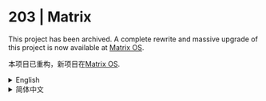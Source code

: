 # 203 | Matrix

This project has been archived. A complete rewrite and massive upgrade of this project is now available at [Matrix OS](https://github.com/203Electronics/MatrixOS).

本项目已重构，新项目在[Matrix OS](https://github.com/203Electronics/MatrixOS).
<details>
  <summary>English</summary>

## What is the Matrix?
Matrix is a grid controller that developed by 203 Electronics that specilized for lightshow.

## What set it appart from a Novation Launchpad?
Target audience is complete difference. While Launchpad are more focused in professional live music preformence, Matrix is more focused for players without prefessional knowledge. (But also has the capabilty for used professionally)

## What features does it included over a Launchpad?
1. Rotation can be modified natively
2. Customizable Palette
3. Wide brightness range
4. Dynamic Brightness
5. Customizable Device ID(0~255)
6. 24bit RGB support (16.8 Million colors)
7. Hidden touch bar
8. 2D GFX engine
9. Modular design
10. Ultra portable design
11. frequent OTA that brings more feature.
12. Doesn't require Ableton's Control surface
13. Support apps

## Plan for development
- [X] Basic Sysex Support
- [X] Customizable Palette
- [ ] Read Customized Palette with Sysex 0.8.5
- [ ] 2D GFX engine Sysex API 0.9.0 
- [ ] Sysex Write/Read Device Config
## How to change page in lightshow?
There's a 8 key touch bar on the bottom bezel / 16 buttons in FN menu / use [One Chain](https://github.com/203Null/M4L/tree/master/One%20Chain) Plugin

## What kind of project files are supported ?
Matrix supports all Ableton Live/Unipad projects that designed for Launchpad MK2/MK1

## WHat's the dimensions and weight?
Dimension: 206mm * 206mm * 12mm / 8.11inch * 8.11inch * 0.47 inch  
Weight(estimate): 600 grams/ 1.32 lbs

## How to request an prototype?
You can join our discord server and sent me a DM.  
https://discord.gg/fjvT5zZ

## Can it be easily costomizable?
We provided design file for every single Matrix components and they will also available seperatlly as a replacement, so fell free to customize your Matrix.

## What will be the MSRP?
Current planned MSRP is 99$/99€

## When will it be commercially available?
ETA 2021. Pre production will begin in Oct 2020.
  
## Open Source Hardware Design Files
[Matrix-Hardware](https://github.com/203Electronics/Matrix-Hardware)

## Used Open Source Repositories
[STM32-Arduino (Modified)](https://github.com/203Electronics/Arduino_STM32)  
[USBComposite_stm32f1(Modified)](https://github.com/203Electronics/USBComposite_stm32f1)  
[FastLED (Modified)](https://github.com/203Electronics/FastLED)  
[STM32-Bootloader(Modified)](https://github.com/203Electronics/Matrix-bootloader)  

## How to setup enviroment and compile
Tutorial will be given in a later date.
</details>

<details>
  <summary>简体中文</summary>

## 什么是Matrix?
Matrix是由203自主开发的专注灯光工程的矩阵控制器

## 和Launchpad有什么区别？
目标群体不一样 Launchpad更针对的是专业制作人 而Matrix更适合普通人玩（不过也可以拿来当midi控制器用） 
设计理念也很有很大区别  
Matrix的一个目标就是去繁化简 在此基础上提供更好用 更个性 更好玩的功能

## 有哪些Launchpad没有的功能？
### 有但是不仅限于
1. 可旋转朝向
2. 可自定义颜色色板
3. 可调亮度
4. 动态亮度
5. 可调设备ID(0~255)
6. 1600万颜色的RGB输入
7. 触摸条
8. 2D渲染引擎
9. 模组化
10. 超便携的设计
11. 整机OTA更新
12. 不需要Live的Control Surface
13. 支持机内App

## 更新计划
- [X] 基础Sysex功能
- [X] 自定义色板
- [ ] 读取自定义色板 0.8.5
- [ ] 基于Sysex的2D渲染系统API 0.9.0 
- [ ] Sysex配置/读取/备份设备配置

## 如何翻页？
底部有一个触摸条/FN界面有16个可自定义的按钮/使用[One Chain](https://github.com/203Null/M4L/tree/master/One%20Chain)插件

## 支持哪些工程？
适配所有支持Launchpad Mk2/Mk1的Ableton Live以及unipad 灯光工程

## 尺寸和重量是多少？
长宽厚为206mm * 206mm * 12mm  
重约600g

## 如何申请样机?
请加入我们的QQ群 868894656 咨询Null

## 可以自定义吗？
Matrix的每一个零件都可以单独购买 可以放心的折腾

## 售价多少？
预期580左右

## 什么时候开售？
预计2021，2020年10月将进行一批试产
  
## 开源硬件设计文件
[Matrix-Hardware](https://github.com/203Electronics/Matrix-Hardware)

## 关于使用的开源项目
[STM32-Arduino (有改动)](https://github.com/203Electronics/Arduino_STM32)  
[USBComposite_stm32f1(有改动)](https://github.com/203Electronics/USBComposite_stm32f1)  
[FastLED (有改动)](https://github.com/203Electronics/FastLED)  
[STM32-Bootloader(有改动)](https://github.com/203Electronics/Matrix-bootloader)

## 环境搭建/代码编译
环境搭建以及代码编译教程将在之后给出

</details>

